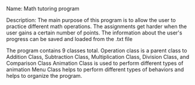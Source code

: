 Name: Math tutoring program

Description: The main purpose of this program is to allow the user to practice different math operations.
The assignments get harder when the user gains a certain number of points. The information about the user's progress can be saved and loaded from the .txt file

The program contains 9 classes total.
Operation class is a parent class to Addition Class, Subtraction Class, Multiplication Class, Division Class, and Comparison Class
Animation Class is used to perform different types of animation
Menu Class helps to perform different types of behaviors and helps to organize the program.


